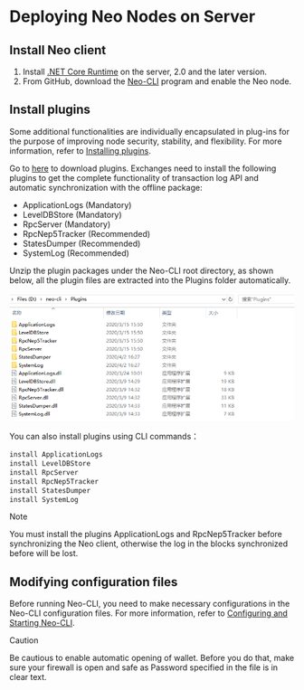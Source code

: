 # Deploying Neo Nodes on Server

## Install Neo client

1. Install [.NET Core Runtime](https://www.microsoft.com/net/download/core#/runtime) on the server, 2.0 and the later version.
2. From GitHub, download the [Neo-CLI](https://github.com/neo-project/neo-cli/releases) program and enable the Neo node.

## Install plugins

Some additional functionalities are individually encapsulated in plug-ins for the purpose of improving node security, stability, and flexibility. For more information, refer to [Installing plugins](../node/cli/config.md).

Go to [here](https://github.com/neo-project/neo-plugins/releases/) to download plugins. Exchanges need to install the following plugins to get the complete functionality of transaction log API and automatic synchronization with the offline package:

- ApplicationLogs (Mandatory)
- LevelDBStore (Mandatory)
- RpcServer (Mandatory)
- RpcNep5Tracker (Recommended)
- StatesDumper (Recommended)
- SystemLog (Recommended)

Unzip the plugin packages under the Neo-CLI root directory, as shown below, all the plugin files are extracted into the Plugins folder automatically. 

![PluginsForExchange.png](../../zh-cn/assets/PluginsForExchange.png)

You can also install plugins using CLI commands：

```
install ApplicationLogs
install LevelDBStore
install RpcServer
install RpcNep5Tracker
install StatesDumper
install SystemLog 
```

> [!Note]
>
> You must install the plugins ApplicationLogs and RpcNep5Tracker before synchronizing the Neo client, otherwise the log in the blocks synchronized before will be lost.

## Modifying configuration files

Before running Neo-CLI, you need to make necessary configurations in the Neo-CLI configuration files. For more information, refer to [Configuring and Starting Neo-CLI](../node/cli/config.md).

> [!Caution]
>
> Be cautious to enable automatic opening of wallet. Before you do that, make sure your firewall is open and safe as Password specified in the file is in clear text.
